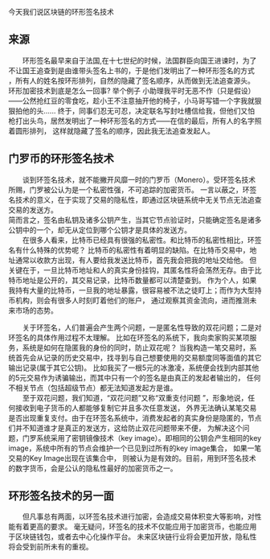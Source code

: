 今天我们说区块链的环形签名技术
## 来源
　　环形签名最早来自于法国,在十七世纪的时候，法国群臣向国王进谏时，为了不让国王追查到是由谁带头签名上书的，于是他们发明出了一种环形签名的方式
，所有人的姓名按环形排列，自然的隐藏了签名顺序，从而做到无法追查源头。
环形加密技术到底是怎么一回事?
举个例子 小助理我平时无恶不作（只是假设）——公然抢红豆的零食吃，趁小王不注意抽开他的椅子，小马哥写错一个字我就狠狠拍他的头......
终于，同事们忍无可忍，决定联名写封吐槽信给我，但他们又怕枪打出头鸟，居然发明出了一种环形签名的方式——在信的最后，所有人的名字照着圆形排列，
这样就隐藏了签名的顺序，因此我无法追查发起人。

## 门罗币的环形签名技术
　　谈到环签名技术，就不能撇开风靡一时的门罗币（Monero）。受环签名技术所赐，门罗被公认为是一个私密性强，不可追踪的加密货币。
一言以蔽之，环签名技术的意义，在于实现了交易的隐私性，即通过区块链系统中无关节点无法追查交易的发送方。   
简而言之，签名由私钥及诸多公钥产生，当其它节点验证时，只能确定签名是诸多公钥中的一个，却无从定位到哪个公钥才是具体的发送方。  
　　在很多人看来，比特币已经具有很强的私密性。和比特币的私密性相比，环签名有什么特殊的优势呢？
比特币的私密性有着明显的缺陷。在比特币交易中，地址通常以收款方出现，有人要给我发送比特币，首先我会把我的地址交给他。
但关键在于，一旦比特币地址和人的真实身份挂钩，其匿名性将会荡然无存。由于比特币地址是公开的，其交易记录，比特币数量都可以清楚查到。
作为个人，如果我持有大量的比特币，一旦我的地址暴露，很容易被不法之徒盯上；而作为大型持币机构，则会有很多人时刻盯着他们的账户，
通过观察其资金流向，进而推测未来市场的态势。

　　关于环签名，人们普遍会产生两个问题，一是匿名性导致的双花问题；二是对环签名的具体作用过程不太理解。
比如在环签名的系统下，我向卖家购买某项服务，系统是如何在隐匿我的身份的同时，防止双花呢？
当我构造一笔交易时，系统首先会从记录的历史交易中，找寻到与自己想要使用的交易额度同等⾯值的其它输出记录(属于其它公钥)。
比如我买了一根5元的冰激凌，系统便会找到内部其他的5元交易作为诱骗输出，而其中只有一个的签名是由真正的发起者输出的，
任何不相关节点（包括超级节点）都无法知道发起方是谁。  
　　至于双花问题，我们知道，“双花问题”又称“双重支付问题 ”，形象地说，任何接收到电子货币的人都能够复制它并且多次任意发送，
外界无法确认某笔交易是否出现重复支付。由于在环签名系统中，消费发起者的真实身份是隐匿的，节点们并不知道谁才是真正的发送方，这给防止双花问题带来不便，
为解决这个问题，门罗系统采用了密钥镜像技术（key image）。即相同的公钥会产生相同的key image，系统中所有的节点会维护一个已见到过所有的key image集合，
如果一笔交易的Key Image出现在该集合中， 则被认为是有效的。目前，用到环签名技术的数字货币，会是公认的隐私性最好的加密货币之一。
## 环形签名技术的另一面
　　但凡事总有两面，以环签名技术进行加密，会造成交易体积变大等影响，对性能有着更高的要求。
毫无疑问，环签名的技术不仅能应用于加密货币，也能应用于区块链钱包，或者去中心化操作平台。
未来区块链行业将会更加开放，隐私性将会受到前所未有的重视。
